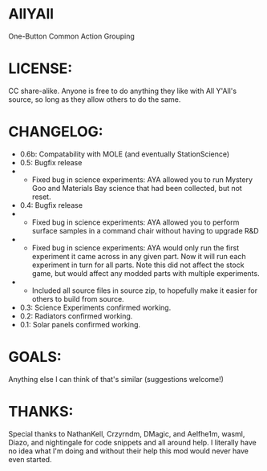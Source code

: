 # AllYAll
One-Button Common Action Grouping

# LICENSE:
CC share-alike. Anyone is free to do anything they like with All Y'All's source, so long as they allow others to do the same.

# CHANGELOG:
- 0.6b: Compatability with MOLE (and eventually StationScience)
- 0.5: Bugfix release
- - Fixed bug in science experiments: AYA allowed you to run Mystery Goo and Materials Bay science that had been collected, but not reset.
- 0.4: Bugfix release
- - Fixed bug in science experiments: AYA allowed you to perform surface samples in a command chair without having to upgrade R&D
- - Fixed bug in science experiments: AYA would only run the first experiment it came across in any given part. Now it will run each experiment in turn for all parts. Note this did not affect the stock game, but would affect any modded parts with multiple experiments.
- - Included all source files in source zip, to hopefully make it easier for others to build from source.
- 0.3: Science Experiments confirmed working.
- 0.2: Radiators confirmed working.
- 0.1: Solar panels confirmed working.

# GOALS:
Anything else I can think of that's similar (suggestions welcome!)

# THANKS:
Special thanks to NathanKell, Crzyrndm, DMagic, and Aelfhe1m, wasml, Diazo, and nightingale for code snippets and all around help.
I literally have no idea what I'm doing and without their help this mod would never have even started.
